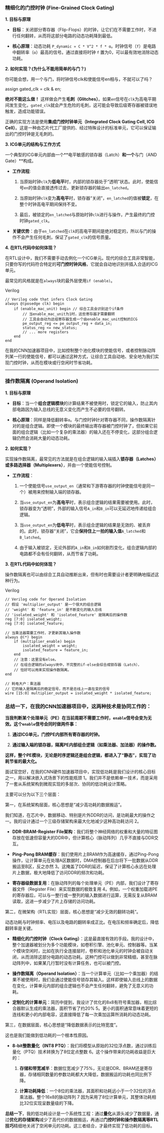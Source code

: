 
### 精细化的门控时钟 (Fine-Grained Clock Gating)

**1. 目标与原理**

- **目标**：关闭部分寄存器（Flip-Flops）的时钟，让它们在不需要工作时，不进行任何翻转，从而将这部分电路的动态功耗降到最低。
    
- **核心原理**：动态功耗 `P_dynamic ∝ C * V^2 * f * α`。时钟信号（`f`）是电路中翻转率（`α`）最高的信号。通过直接将时钟 `f` 置为0，可以最有效地消除动态功耗。
    

**2. 如何实现？(为什么不能用简单的与门？)**

你可能会想，用一个与门，将时钟信号clk和使能信号en相与，不就可以了吗？

assign gated_clk = clk & en;

**绝对不能这么做！** 这样做会产生**毛刺（Glitches）**。如果`en`信号在`clk`为高电平期间发生变化，`gated_clk`就会产生危险的毛刺，这可能会导致后级寄存器被错误地触发，造成功能错误。

正确的实现方法是使用**集成门控时钟单元（Integrated Clock Gating Cell, ICG Cell）**。这是一种由芯片代工厂提供的、经过特殊设计的标准单元，它可以保证输出的门控时钟是无毛刺的。

**3. ICG单元的结构与工作方式**

一个典型的ICG单元内部由一个**电平敏感的锁存器（Latch）**和一个**与门（AND Gate）**构成。

- **工作流程**:
    
    1. 当原始时钟`clk`为**低电平**时，内部的锁存器处于“透明”状态。此时，使能信号`en`的值会直接透传过去，更新锁存器的输出`en_latched`。
        
    2. 当原始时钟`clk`变为**高电平**时，锁存器“关闭”，`en_latched`的值被**锁定**，在整个时钟高电平期间保持不变。
        
    3. 最后，被锁定的`en_latched`与原始时钟`clk`进行与操作，产生最终的门控时钟`gated_clk`。
        
- **关键优势**：由于`en_latched`在`clk`的高电平期间是绝对稳定的，所以与门的操作不会产生任何毛刺，保证了`gated_clk`的信号质量。
    

**4. 在RTL代码中如何体现？**

在RTL设计中，我们不需要手动去例化一个ICG单元。现代的综合工具非常智能，只要你写的代码符合特定的**可门控时钟风格**，它就会自动地识别并插入合适的ICG单元。

最常见的风格就是在`always`块的最外层使用`if (enable)`。

Verilog

```
// Verilog code that infers Clock Gating
always @(posedge clk) begin
    if (enable_mac_unit) begin // 综合工具会识别这个if条件
        // 当enable_mac_unit为1时，这些寄存器才需要翻转
        // 工具会自动为这组寄存器生成一个由enable_mac_unit控制的ICG
        pe_output_reg <= pe_output_reg + data_in;
        status_reg <= new_status;
        // ... more registers
    end
end
```

在我的CNN加速器项目中，比如控制整个池化模块的使能信号，或者控制脉动阵列某一行的使能信号，都可以通过这种方式，让综合工具自动地、安全地为我们实现门控时钟，从而在模块或行空闲时节省功耗。

---

### 操作数隔离 (Operand Isolation)

**1. 目标与原理**

- **目标**：当一个**组合逻辑模块**的计算结果不被使用时，锁定它的输入，防止其内部电路因为输入总线的无意义变化而产生不必要的信号翻转。
    
- **核心原理**：同样是降低翻转率`α`。与门控时钟针对寄存器不同，操作数隔离针对的是组合逻辑。即使一个模块的最终输出寄存器被门控时钟了，但如果它前面的组合逻辑（比如一个复杂的乘法器）的输入还在不停变化，这部分组合逻辑仍然会消耗大量的动态功耗。
    

**2. 如何实现？**

实现操作数隔离，最常见的方法就是在组合逻辑的输入端插入**锁存器（Latches）或多路选择器（Multiplexers）**，并由一个使能信号控制。

- **工作流程**：
    
    1. 一个使能信号`use_output_en`（通常和下游寄存器的时钟使能信号是同一个）被用来控制输入端的锁存器。
        
    2. 当`use_output_en`为**高电平**时，表示组合逻辑的结果需要被使用。此时，锁存器变为“透明”，外部的输入信号`A_in`和`B_in`可以无延迟地传递给组合逻辑。
        
    3. 当`use_output_en`为**低电平**时，表示组合逻辑的结果是无效的、被丢弃的。此时，锁存器“关闭”，它会**保持住上一拍的输入值**`A_latched`和`B_latched`。
        
    4. 由于输入被锁定，无论外部的`A_in`和`B_in`如何剧烈变化，组合逻辑内部的电路都不会有任何翻转，从而节省了功耗。
        

**3. 在RTL代码中如何体现？**

操作数隔离也可以由综合工具自动推断出来，但有时也需要设计者更明确地描述这种行为。

Verilog

```
// Verilog code for Operand Isolation
// 假设 'multiplier_output' 是一个很大的组合逻辑
// 'weight' 和 'feature_in' 是不断变化的输入总线
// 'isolated_weight' 和 'isolated_feature' 是隔离后的操作数
reg [7:0] isolated_weight;
reg [7:0] isolated_feature;

// 当乘法器需要工作时，才更新其输入操作数
always @(*) begin
    if (multiplier_enable) begin
        isolated_weight = weight;
        isolated_feature = feature_in;
    end
    // 注意：这里没有else。
    // 在组合逻辑的always块中，不完整的if-else会综合成锁存器（Latch），
    // 恰好可以用来实现操作数隔离。
end

// 耗电大户：乘法器
// 它的输入是隔离后的稳定信号，而不是总线上一直在变的信号
wire [15:0] multiplier_output = isolated_weight * isolated_feature;
```

### **总结一下，在我的CNN加速器项目中，这两种技术是协同工作的：**

**当我判断某个处理单元（PE）在当前周期不需要工作时，`enable`信号会变为无效。这个`enable`信号会同时做两件事：**

1. **通过ICG单元，门控PE内部所有寄存器的时钟。**
    
2. **通过输入端的锁存器，隔离PE内部组合逻辑（如乘法器、加法器）的操作数。**
    

**这样，整个PE模块，无论是时序逻辑还是组合逻辑，都进入了“静态”，实现了功耗节省的最大化。**





面试官您好，在我的CNN硬件加速器项目中，实现低功耗是我们设计的核心目标之一，用以解决嵌入式场景下的性能瓶颈 1。我们并不是依赖单一技术，而是采用了一套从系统架构到微观实现的多层次、协同的低功耗设计策略。

主要可以分为以下三个层面：

第一，在系统架构层面，核心思想是“减少高功耗的数据搬运”。

我们知道，在芯片中，数据移动、特别是片外DDR的访问，是功耗最大的操作之一。我的设计通过一个三级存储架构来最大化地减少这种高功耗访问 2。

- **DDR-BRAM-Register File架构**：我们将整个神经网络的权重和大量的特征图存放在低速但容量大的DDR中，但计算核心（脉动阵列）几乎不直接与DDR交互。
    
- **Ping-Pong BRAM缓存**：我们使用片上BRAM作为高速缓存，通过Ping-Pong操作，让计算单元在处理A区数据时，DMA控制器在后台将下一批数据从DDR搬运至B区，反之亦然 3。这掩盖了DDR的延迟，保证了计算核心永远在处理片上数据，极大地降低了访问DDR的频次和功耗。
    
- **寄存器级数据复用**：在脉动阵列的每个处理单元（PE）内部，我们设计了寄存器文件（Register File）来实现数据的极致复用 4。例如，一个权重加载进PE的寄存器后，可以与一整行或一整列的输入数据进行运算，无需反复从BRAM读取，这进一步减少了片上存储的访问功耗。
    

第二，在微架构（RTL实现）层面，核心思想是“减少无效的翻转功耗”。

动态功耗与时钟频率、电压以及电路的翻转率成正比。在电压和频率确定后，降低翻转率是关键。

- **精细化的门控时钟（Clock Gating）**：这是最直接有效的手段。我的设计中，整个加速器被划分为多个功能模块，如卷积引擎、池化单元、控制器等。当某个模块空闲时，比如在执行全连接层时，卷积和池化单元的时钟会被自动关闭，从而消除这部分电路的动态功耗。这种门控可以做到非常精细，甚至在脉动阵列中，如果某几行暂时没有计算任务，也可以被门控。
    
- **操作数隔离（Operand Isolation）**：当一个计算单元（比如一个乘加器）的结果不被使用时，我们会通过使能信号锁存其输入。这样即使输入总线上的数据在变化，计算单元内部的组合逻辑也不会产生任何翻转，避免了无意义的功耗。
    
- **定制化的计算单元**：简历中提到，我设计了优化的8x8有符号乘加器，相比综合器默认生成的乘法器，面积节省了约20% 5。更小的面积通常意味着更短的连线和更小的内部电容，这直接降低了每一次乘加运算所消耗的动态功耗。
    

第三，在数据层面，核心思想是“降低数据表示的比特宽度”。

这也是我们能做到低功耗的一个根本性原因。

- **8-bit整数量化（INT8 PTQ）**：我们将模型从原始的32位浮点数，通过训练后量化（PTQ）技术转换为了8位定点整数 6。这个操作带来的功耗收益是巨大的：
    
    1. **存储和带宽减半**：数据位宽减少了75%，无论是DDR、BRAM还是寄存器，存储相同数量的参数功耗都大大降低，数据搬运的功耗也同比例下降。
        
    2. **计算功耗降低**：一个8位的乘法器，其面积和功耗远小于一个32位的浮点乘法器。整个16x8的脉动阵列 7 因为采用了8位计算单元，其整体功耗相比32位实现呈数量级的下降。
        

**总结一下**，我的低功耗设计是一个系统性工程：通过**量化**从源头减少了数据量，通过**优化的存储架构**减少了高代价的数据搬运，再通过**门控时钟和操作数隔离等RTL技巧**精细地关闭了空闲单元的功耗。这三者结合，才最终实现了低功耗的目标。